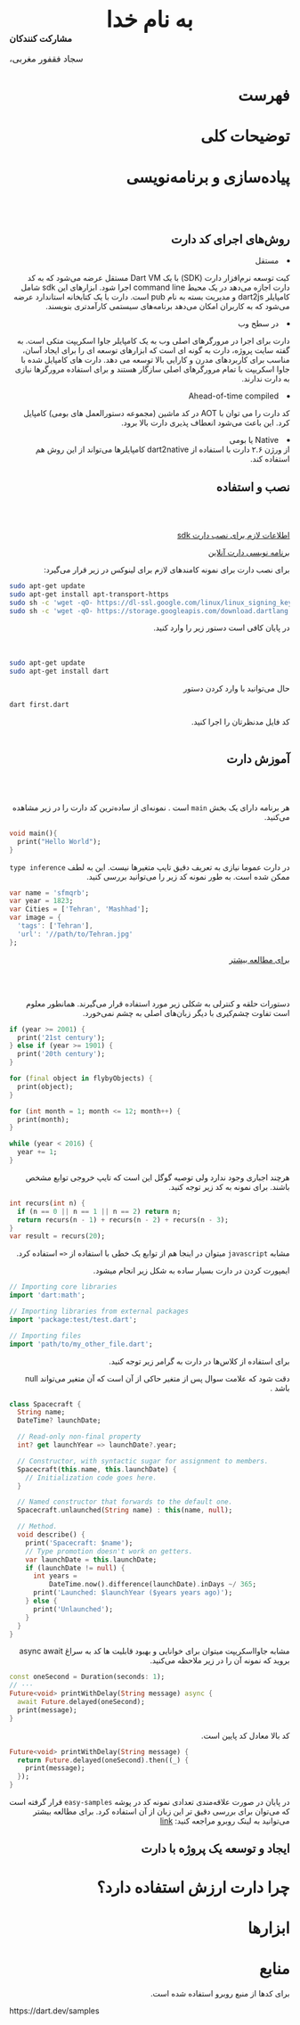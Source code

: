 <div dir='rtl'>
<div align="center" style="font-size:40px">
 <b>
 به نام خدا
 </b>
</div>

<div align="left" style="font-size:1rem">
    <b>
    مشارکت کنندکان
    </b>

سجاد فقفور مغربی،
</div>


# فهرست

# توضیحات کلی

# پیاده‌سازی و برنامه‌نویسی

</br>
</br>

## روش‌های اجرای کد دارت

<li> مستقل
</li>

کیت توسعه نرم‌افزار دارت (SDK) با یک Dart VM مستقل عرضه می‌شود که به کد دارت اجازه می‌دهد در یک محیط command line اجرا شود. ابزارهای این sdk شامل کامپایلر dart2js و مدیریت بسته به نام pub است. دارت با یک کتابخانه استاندارد عرضه می‌شود که به کاربران امکان می‌دهد برنامه‌های سیستمی کارآمدتری بنویسند.

<li> در سطح وب
</li>

دارت برای اجرا در مرورگرهای اصلی وب به یک کامپایلر جاوا اسکریپت متکی است.
به گفته سایت پروژه، دارت به گونه ای است که ابزارهای توسعه ای را برای ایجاد آسان، مناسب برای کاربردهای مدرن و کارایی بالا توسعه می دهد. دارت های کامپایل شده با جاوا اسکریپت با تمام مرورگرهای اصلی سازگار هستند و برای استفاده مرورگرها نیازی به دارت ندارند.


<li> Ahead-of-time compiled
</li>

کد دارت را می توان با AOT در کد ماشین (مجموعه دستورالعمل های بومی) کامپایل کرد.
این باعث می‌شود انعطاف پذیری دارت بالا برود.

<li> Native یا بومی
</li>
از ورژن ۲.۶ دارت با استفاده از 
dart2native
کامپایلرها می‌تواند از این روش هم استفاده کند. 

## نصب و استفاده

</br>
</br>

[اطلاعات لازم برای نصب دارت sdk](https://dart.dev/get-dart)

[برنامه نویسی دارت آنلاین](https://dartpad.dev/)

برای نصب دارت برای نمونه کامندهای لازم برای لینوکس در زیر قرار می‌گیرد:

<div dir='ltr'>

``` bash
sudo apt-get update
sudo apt-get install apt-transport-https
sudo sh -c 'wget -qO- https://dl-ssl.google.com/linux/linux_signing_key.pub | apt-key add -'
sudo sh -c 'wget -qO- https://storage.googleapis.com/download.dartlang.org/linux/debian/dart_stable.list > /etc/apt/sources.list.d/dart_stable.list'

```
</div>

<div dir="rtl">
در پایان کافی است دستور زیر را وارد کنید.
</div>

<br/>
<br/>

<div dir="ltr">

``` bash
sudo apt-get update
sudo apt-get install dart
```

</div>
<div dir="rtl">
حال می‌توانید با وارد کردن دستور 

<div dir="ltr">

``` sh
dart first.dart
```
</div>
<div dir="rtl">
کد فایل مدنظرتان را اجرا کنید. 
</br>
</br>

## آموزش دارت

</br>
</br>


هر برنامه دارای یک بخش `main` است
.
نمونه‌ای از ساده‌ترین کد دارت را در زیر مشاهده می‌کنید.
<div dir="ltr">

``` dart
void main(){
  print("Hello World");
}
```

<div dir="rtl">

در دارت عموما نیازی به تعریف دقیق تایپ متغیرها نیست. این به لطف `type inference`
ممکن شده است. 
به طور نمونه کد زیر را می‌توانید بررسی کنید.


<div dir="ltr">

``` dart
var name = 'sfmqrb';
var year = 1823;
var Cities = ['Tehran', 'Mashhad'];
var image = {
  'tags': ['Tehran'],
  'url': '//path/to/Tehran.jpg'
};
```


<div dir="rtl">

[برای مطالعه بیشتر](https://dart.dev/guides/language/language-tour#variables)

<br/>
<br/>

دستورات حلقه و کنترلی به شکلی زیر مورد استفاده قرار می‌گیرند.
همانطور معلوم است تفاوت چشم‌کیری با دیگر زبان‌های اصلی به چشم نمی‌خورد.
<div dir="ltr">

``` dart
if (year >= 2001) {
  print('21st century');
} else if (year >= 1901) {
  print('20th century');
}

for (final object in flybyObjects) {
  print(object);
}

for (int month = 1; month <= 12; month++) {
  print(month);
}

while (year < 2016) {
  year += 1;
}
```

<div dir="rtl">


هرچند اجباری وجود ندارد ولی توصیه گوگل این است که تایپ خروجی توابع مشخص باشند.
برای نمونه به کد زیر توجه کنید. 

<div dir="ltr">

``` dart
int recurs(int n) {
  if (n == 0 || n == 1 || n == 2) return n;
  return recurs(n - 1) + recurs(n - 2) + recurs(n - 3);
}
var result = recurs(20);
```
<div dir="rtl">

مشابه `javascript` 
میتوان در اینجا هم از توابع یک خطی با استفاده از 
`<=`
استفاده کرد.


ایمپورت کردن در دارت بسیار ساده به شکل زیر انجام ‌میشود.

<div dir="ltr">

``` dart
// Importing core libraries
import 'dart:math';

// Importing libraries from external packages
import 'package:test/test.dart';

// Importing files
import 'path/to/my_other_file.dart';
```

<div dir="rtl">



برای استفاده از کلاس‌ها در دارت به گرامر زیر توجه کنید.

دقت شود که علامت سوال پس از متغیر حاکی از آن است که آن متغیر می‌تواند null باشد
.


<div dir="ltr">

``` dart
class Spacecraft {
  String name;
  DateTime? launchDate;

  // Read-only non-final property
  int? get launchYear => launchDate?.year;

  // Constructor, with syntactic sugar for assignment to members.
  Spacecraft(this.name, this.launchDate) {
    // Initialization code goes here.
  }

  // Named constructor that forwards to the default one.
  Spacecraft.unlaunched(String name) : this(name, null);

  // Method.
  void describe() {
    print('Spacecraft: $name');
    // Type promotion doesn't work on getters.
    var launchDate = this.launchDate;
    if (launchDate != null) {
      int years =
          DateTime.now().difference(launchDate).inDays ~/ 365;
      print('Launched: $launchYear ($years years ago)');
    } else {
      print('Unlaunched');
    }
  }
}
```



<div dir="rtl">

مشابه جاوااسکریپت میتوان برای خوانایی و بهبود قابلیت ها کد به سراغ async await بروید که نمونه‌ آن را در زیر ملاحظه می‌کنید.

<div dir="ltr">

``` dart
const oneSecond = Duration(seconds: 1);
// ···
Future<void> printWithDelay(String message) async {
  await Future.delayed(oneSecond);
  print(message);
}
```

<div dir="rtl">

کد بالا معادل کد پایین است.

<div dir="ltr">

``` dart
Future<void> printWithDelay(String message) {
  return Future.delayed(oneSecond).then((_) {
    print(message);
  });
}
```

<div dir="rtl">

</div>
<div dir="rtl">

در پایان در صورت علاقه‌مندی تعدادی نمونه کد در پوشه `easy-samples`
قرار گرفته است که می‌توان برای بررسی دقیق تر این زبان از آن استفاده کرد.
برای مطالعه بیشتر می‌توانید به لینک روبرو مراجعه کنید:
[link](https://dart.dev/samples)


## ایجاد و توسعه یک پروژه با دارت

# چرا دارت ارزش استفاده دارد؟


# ابزارها

# منابع
برای کدها از منبع روبرو استفاده شده است.
<div dir='ltr'>
https://dart.dev/samples
</div>